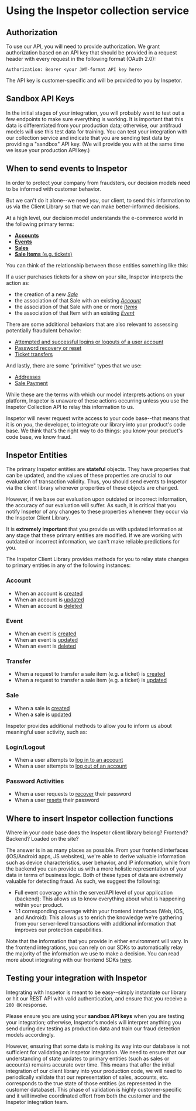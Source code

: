 # Using the Inspetor collection service

## Authorization

To use our API, you will need to provide authorization. We grant authorization based on an API key that should be provided in a request header with every request in the following format (OAuth 2.0):

`Authorization: Bearer <your JWT-format API key here>`

The API key is customer-specific and will be provided to you by Inspetor.

## Sandbox API Keys

In the initial stages of your integration, you will probably want to test out a few endpoints to make sure everything is working. It is important that this data is differentiated from your production data; otherwise, our antifraud models will use this test data for training. You can test your integration with our collection service and indicate that you are sending test data by providing a "sandbox" API key. (We will provide you with at the same time we issue your production API key.)

## When to send events to Inspetor

In order to protect your company from fraudsters, our decision models need to be informed with customer behavior.

 But we can't do it alone--we need _you_, our client, to send this information to us via the Client Library so that we can make better-informed decisions.

At a high level, our decision model understands the e-commerce world in the following primary terms:

- <a href="#account-activity">**Accounts**</a>
- <a href="#event-activity">**Events**</a>
- <a href="#sale-activity">**Sales**</a>
- <a href="#sale-items">**Sale Items** (e.g. tickets)</a>

You can think of the relationship between those entities something like this:

If a user purchases tickets for a show on your site, Inspetor interprets the action as:

- the creation of a new <a href="#sale-activity">*Sale*</a>
- the association of that Sale with an existing <a href="#account-activity">*Account*</a>
- the association of that Sale with one or more <a href="#sale-items">*Items*</a>
- the association of that Item with an existing <a href="#event-activity">*Event*</a>

There are some additional behaviors that are also relevant to assessing potentially fraudulent behavior:

- <a href="#authentication-activity">Attempted and successful logins or logouts of a user account</a>
- <a href="#password-activity">Password recovery or reset</a>
- <a href="#item-transfers">Ticket transfers</a>

And lastly, there are some "primitive" types that we use:

- <a href="#addresses">Addresses</a>
- <a href="#sale-payment">Sale Payment</a>

While these are the terms with which our model interprets actions on your platform, Inspetor is unaware of these actions occurring unless you use the Inspetor Collection API to relay this information to us.

<aside class="notice">
Inspetor will never request write access to your code base--that means that it is on <i>you</i>, the developer, to integrate our library into your product's code base. We think that's the right way to do things: you know your product's code base, we know fraud.
</aside>

## Inspetor Entities

The primary Inspetor entities are **stateful** objects. They have properties that can be updated, and the values of these properties are crucial to our evaluation of transaction validity. Thus, you should send events to Inspetor via the client library whenever properties of these objects are changed.

However, if we base our evaluation upon outdated or incorrect information, the accuracy of our evaluation will suffer. As such, it is critical that you notify Inspetor of any changes to these properties whenever they occur via the Inspetor Client Library.

<aside class="warning">
It is <b>extremely important</b> that you provide us with updated information at any stage that these primary entities are modified. If we are working with outdated or incorrect information, we can't make reliable predictions for you.
</aside>

The Inspetor Client Library provides methods for you to relay state changes to primary entities in any of the following instances:

### Account
- When an account is <a href="#account-creation">created</a>
- When an account is <a href="#account-updates">updated</a>
- When an account is <a href="#account-deletion">deleted</a>

### Event
- When an event is <a href="#event-creation">created</a>
- When an event is <a href="#event-updates">updated</a>
- When an event is <a href="#event-deletion">deleted</a>

### Transfer
- When a request to transfer a sale item (e.g. a ticket) is <a href="#transfer-creation">created</a>
- When a request to transfer a sale item (e.g. a ticket) is <a href="#transfer-updates">updated</a>

### Sale
- When a sale is <a href="#sale-creation">created</a>
- When a sale is <a href="#sale-updates">updated</a>


Inspetor provides additional methods to allow you to inform us about meaningful user activity, such as:

### Login/Logout
- When a user attempts to <a href="#account-login">log in to an account</a>
- When a user attempts to <a href="#account-logout">log out of an account</a>

### Password Activities
- When a user requests to <a href="#password-activity">recover</a> their password
- When a user <a href="#password-activity">resets</a> their password

## Where to insert Inspetor collection functions
Where in your code base does the Inspetor client library belong? Frontend? Backend? Loaded on the site?

The answer is in as many places as possible. From your frontend interfaces (iOS/Android apps, JS websites), we're able to derive valuable information such as device characteristics, user behavior, and IP information, while from the backend you can provide us with a more holistic representation of your data in terms of business logic. Both of these types of data are extremely valuable for detecting fraud. As such, we suggest the following:

- Full event coverage within the server/API level of your application (backend): This allows us to know everything about what is happening within your product.
- 1:1 corresponding coverage within your frontend interfaces (Web, iOS, and Android): This allows us to enrich the knowledge we're gathering from your server-level transactions with additional information that improves our protection capabilities.

Note that the information that you provide in either environment will vary. In the frontend integrations, you can rely on our SDKs to automatically relay the majority of the information we use to make a decision. You can read more about integrating with our frontend SDKs [here](https://inspetor.github.io/docs-frontend).


## Testing your integration with Inspetor

Integrating with Inspetor is meant to be easy--simply instantiate our library or hit our REST API with valid authentication, and ensure that you receive a `200 OK` response.

<aside class="notice">
Please ensure you are using your <b>sandbox API keys</b> when you are testing your integration; otherwise, Inspetor's models will interpret anything you send during dev testing as production data and train our fraud detection models accordingly.
</aside>

However, ensuring that some data is making its way into our database is not sufficient for validating an Inspetor integration. We need to ensure that our understanding of state updates to primary entities (such as sales or accounts) remains accurate over time. This means that after the initial integration of our client library into your production code, we will need to periodically validate that our representation of sales, accounts, etc. corresponds to the true state of those entities (as represented in the customer database). This phase of validation is highly customer-specific and it will involve coordinated effort from both the customer and the Inspetor integration team.
